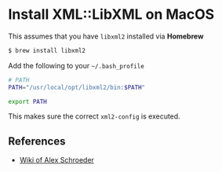 # Install XML::LibXML on MacOS

This assumes that you have `libxml2` installed via **Homebrew**

```bash
$ brew install libxml2
```

Add the following to your `~/.bash_profile`

```bash
# PATH
PATH="/usr/local/opt/libxml2/bin:$PATH"

export PATH
```

This makes sure the correct `xml2-config` is executed.

## References

- [Wiki of Alex Schroeder](https://alexschroeder.ch/wiki/2017-11-03_libxml2_and_Homebrew_and_Perl)
